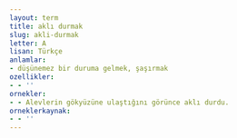 ```yaml
---
layout: term
title: aklı durmak
slug: akli-durmak
letter: A
lisan: Türkçe
anlamlar:
- düşünemez bir duruma gelmek, şaşırmak
ozellikler:
- - ''
ornekler:
- - Alevlerin gökyüzüne ulaştığını görünce aklı durdu.
orneklerkaynak:
- - ''
---
```

